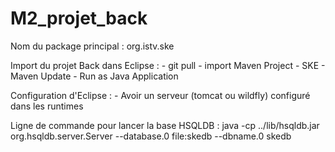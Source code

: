 # M2_projet_back

Nom du package principal : 
org.istv.ske

Import du projet Back dans Eclipse :
	- git pull
	- import Maven Project
	- SKE
	- Maven Update
	- Run as Java Application
	
Configuration d'Eclipse :
	- Avoir un serveur (tomcat ou wildfly) configuré dans les runtimes


Ligne de commande pour lancer la base HSQLDB :
java -cp ../lib/hsqldb.jar org.hsqldb.server.Server --database.0 file:skedb --dbname.0 skedb
